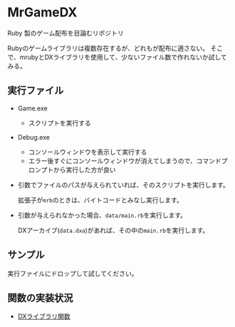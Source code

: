 # MrGameDX
Ruby 製のゲーム配布を目論むリポジトリ

Rubyのゲームライブラリは複数存在するが、どれもが配布に適さない。
そこで、mrubyとDXライブラリを使用して、少ないファイル数で作れないか試してみる。



## 実行ファイル

- Game.exe
  - スクリプトを実行する
- Debug.exe
  - コンソールウィンドウを表示して実行する
  - エラー後すぐにコンソールウィンドウが消えてしまうので、コマンドプロンプトから実行した方が良い



- 引数でファイルのパスが与えられていれば、そのスクリプトを実行します。

  拡張子が`mrb`のときは、バイトコードとみなし実行します。

- 引数が与えられなかった場合、`data/main.rb`を実行します。

  DXアーカイブ(`data.dxa`)があれば、その中の`main.rb`を実行します。



## サンプル

実行ファイルにドロップして試してください。



## 関数の実装状況

- [DXライブラリ関数](DxlibFunc.md)
